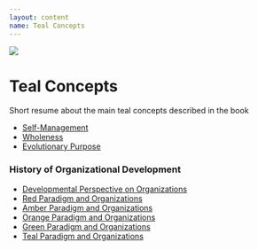 ```yaml
---
layout: content
name: Teal Concepts
---
```

![](/media/fundamental-assumptions.jpg)

# Teal Concepts

Short resume about the main teal concepts described in the book

* [Self-Management](../../theory/self-management/)
* [Wholeness](../theory/wholeness/)
* [Evolutionary Purpose](../theory/evolutionary-purpose/)


### History of Organizational Development

* [Developmental Perspective on Organizations](../theory/developmental-perspective-on-organizations/)
* [Red Paradigm and Organizations](../theory/red-organizations/)
* [Amber Paradigm and Organizations](../theory/amber-paradigm-and-organizations/)
* [Orange Paradigm and Organizations](../theory/orange-paradigm-and-organizations/)
* [Green Paradigm and Organizations](../theory/green-paradigm-and-organizations/)
* [Teal Paradigm and Organizations](../theory/teal-paradigm-and-organizations/)